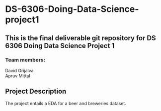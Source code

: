 # DS-6306-Doing-Data-Science-project1
## This is the final deliverable git repository for DS 6306 Doing Data Science Project 1
### Team members: 
David Grijalva  
Apruv Mittal

## Project Description	
The project entails a EDA for a beer and breweries dataset.  

 
